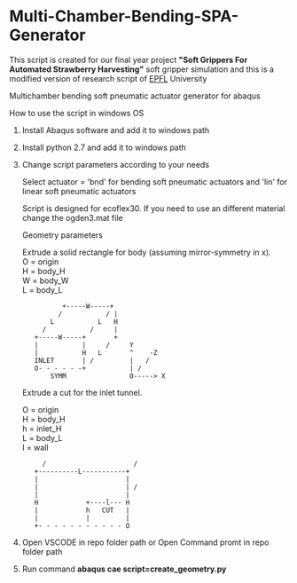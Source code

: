# Multi-Chamber-Bending-SPA-Generator

This script is created for our final year project <strong>"Soft Grippers For Automated Strawberry Harvesting"</strong> soft gripper simulation and this is a modified version of research script of <a href="epfl.ch">EPFL</a> University

Multichamber bending soft pneumatic actuator generator for abaqus

How to use the script in windows OS

1.  Install Abaqus software and add it to windows path

2.  Install python 2.7 and add it to windows path

3.  Change script parameters according to your needs

    Select actuator = 'bnd' for bending soft pneumatic actuators and 'lin' for linear soft pneumatic actuators<br>

    Script is designed for ecoflex30. If you need to use an different material change the ogden3.mat file<br>

    Geometry parameters<br>

    Extrude a solid rectangle for body (assuming mirror-symmetry in x).<br>
    O = origin<br>
    H = body_H<br>
    W = body_W<br>
    L = body_L<br>

                  +-----W-----+
                 /           / |
               L           L   H
             /           /     |
           +-----W-----+       +
           |           |     /     Y
           |           H   L       ^    -Z
           INLET       | /         |   /
           O- - - - - -+           | /
               SYMM                O-----> X

    Extrude a cut for the inlet tunnel.<br>

    O = origin<br>
    H = body_H<br>
    h = inlet_H<br>
    L = body_L<br>
    l = wall<br>

             /                      /
           +----------L-----------+
           |                      |
           |                      | /
           |                      |
           H            +----l--- H
           |            h   CUT   |
           |            |         |
           +- - - - - - - - - - - O

4.  Open VSCODE in repo folder path or Open Command promt in repo folder path
5.  Run command <strong>abaqus cae script=create_geometry.py
